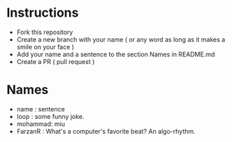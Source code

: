 # Instructions

- Fork this repository
- Create a new branch with your name ( or any word as long as it makes a smile on your face )
- Add your name and a sentence to the section Names in README.md
- Create a PR ( pull request )

# Names
* name : sentence
* loop : some funny joke.
* mohammad: miu
* FarzanR : What's a computer's favorite beat? An algo-rhythm.
